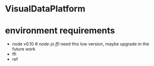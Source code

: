 # VisualDataPlatform

# environment requirements
- node v0.10 # *node-js ffi* need this low version, maybe upgrade in the future work
- ffi
- ref

